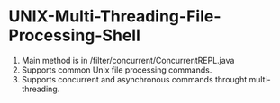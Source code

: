 # UNIX-Multi-Threading-File-Processing-Shell

1. Main method is in /filter/concurrent/ConcurrentREPL.java
2. Supports common Unix file processing commands.
3. Supports concurrent and asynchronous commands throught multi-threading.
